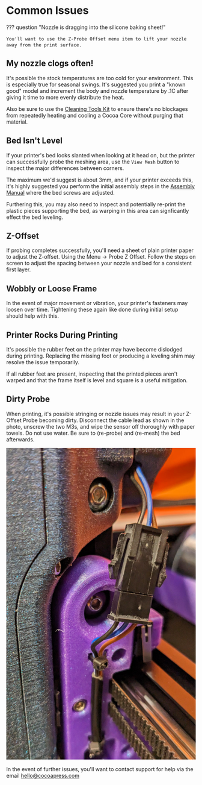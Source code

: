 # Common Issues

??? question "Nozzle is dragging into the silicone baking sheet!"

    You'll want to use the Z-Probe Offset menu item to lift your nozzle away from the print surface.


## My nozzle clogs often!

It's possible the stock temperatures are too cold for your environment.  This is especially true for seasonal swings.  It's suggested you print a "known good" model and increment the body and nozzle temperature by .1C after giving it time to more evenly distribute the heat. 

Also be sure to use the [Cleaning Tools Kit](https://cocoapress.com/products/cleaning-tools) to ensure there's no blockages from repeatedly heating and cooling a Cocoa Core without purging that material.

## Bed Isn't Level

If your printer's bed looks slanted when looking at it head on, but the printer can successfully probe the meshing area, use the `View Mesh` button to inspect the major differences between corners. 

<!-- TODO add photo of "view mesh" button -->

The maximum we'd suggest is about 3mm, and if your printer exceeds this, it's highly suggested you perform the initial assembly steps in the [Assembly Manual](../Assembly/index.md) where the bed screws are adjusted.

Furthering this, you may also need to inspect and potentially re-print the plastic pieces supporting the bed, as warping in this area can signficantly effect the bed leveling.

## Z-Offset

If probing completes successfully, you'll need a sheet of plain printer paper to adjust the Z-offset.  Using the Menu -> Probe Z Offset.  Follow the steps on screen to adjust the spacing between your nozzle and bed for a consistent first layer.

## Wobbly or Loose Frame

In the event of major movement or vibration, your printer's fasteners may loosen over time.  Tightening these again like done during initial setup should help with this.

## Printer Rocks During Printing

It's possible the rubber feet on the printer may have become dislodged during printing.  Replacing the missing foot or producing a leveling shim may resolve the issue temporarily.

If all rubber feet are present, inspecting that the printed pieces aren't warped and that the frame itself is level and square is a useful mitigation.

## Dirty Probe

When printing, it's possible stringing or nozzle issues may result in your Z-Offset Probe becoming dirty.  Disconnect the cable lead as shown in the photo, unscrew the two M3s, and wipe the sensor off thoroughly with paper towels.  Do not use water.  Be sure to (re-probe) and (re-mesh) the bed afterwards.

![Probe Wire Connection](../img/troubleshooting/probeboi.jpg)

In the event of further issues, you'll want to contact support for help via the email <a href="mailto:hello@cocoapress.com">hello@cocoapress.com</a>

